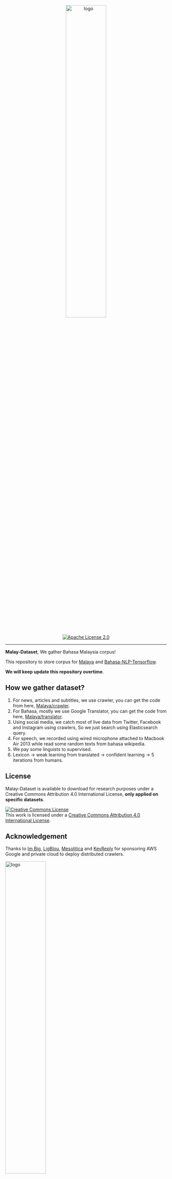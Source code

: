 <p align="center">
    <a href="#readme">
        <img alt="logo" width="50%" src="wordcloud.png">
    </a>
</p>
<p align="center">
  <a href="https://github.com/huseinzol05/Malaya-Dataset/blob/master/LICENSE"><img alt="Apache License 2.0" src="https://img.shields.io/badge/License-Apache--2.0-yellow.svg"></a>
</p>

---

**Malay-Dataset**, We gather Bahasa Malaysia corpus! 

This repository to store corpus for [Malaya](https://github.com/huseinzol05/Malaya) and [Bahasa-NLP-Tensorflow](https://github.com/huseinzol05/Bahasa-NLP-Tensorflow). 

**We will keep update this repository overtime**.

## How we gather dataset?

1. For news, articles and subtitles, we use crawler, you can get the code from here, [Malaya/crawler](https://github.com/huseinzol05/Malaya/tree/master/misc/crawl).
2. For Bahasa, mostly we use Google Translator, you can get the code from here, [Malaya/translator](https://github.com/huseinzol05/Malaya/tree/master/misc/translator).
3. Using social media, we catch most of live data from Twitter, Facebook and Instagram using crawlers, So we just search using Elasticsearch query.
4. For speech, we recorded using wired microphone attached to Macbook Air 2013 while read some random texts from bahasa wikipedia.
5. We pay some linguists to supervised.
6. Lexicon -> weak learning from translated -> confident learning -> 5 iterations from humans.

## License

Malay-Dataset is available to download for research purposes under a Creative Commons Attribution 4.0 International License, **only applied on specific datasets**.

<a rel="license" href="http://creativecommons.org/licenses/by/4.0/"><img alt="Creative Commons License" style="border-width:0" src="https://i.creativecommons.org/l/by/4.0/88x31.png" /></a><br />This work is licensed under a <a rel="license" href="http://creativecommons.org/licenses/by/4.0/">Creative Commons Attribution 4.0 International License</a>.

## Acknowledgement

Thanks to [Im Big](https://www.facebook.com/imbigofficial/), [LigBlou](https://www.facebook.com/ligblou), [Mesolitica](https://mesolitica.com/) and [KeyReply](https://www.keyreply.com/) for sponsoring AWS Google and private cloud to deploy distributed crawlers.

<img alt="logo" width="50%" src="https://malaya-dataset.s3-ap-southeast-1.amazonaws.com/ligblou-mesolitca-keyreply.png">

## Table of contents
  * [Chatbot](#chatbot)
    * [Wiki Wizard](#wiki-wizard)
    * [ConvAI2](#convai2)
    * [Blended Skill Talk](#blended-skill-talk)
  * [Corpus](#corpus)
    * [Audience Nationality](#audience-nationality)
    * [Translated Emotion](#Translated-Emotion)
    * [Twitter Emotion](#Twitter-Emotion)
    * [Gender](#gender)
    * [Insincere question](#insincere-question)
    * [Irony](#irony)
    * [Language Detection](#language-detection)
    * [Malaysia Entities](#malaysia-entities)
    * [Malaysia Topics](#malaysia-topics)
    * [Political landscape](#political-landscape)
    * [Sarcastic news-headline](#sarcastic-news-headline)
    * [Subjectivity](#subjectivity)
    * [Toxicity-small](#toxicity-small)
    * [Toxicity-large](#toxicity-large)
  * [Crawl](#crawl)
    * [Foodpanda](#foodpanda)
    * [Klook](#klook)
    * [IIUM-Confession](#iium-confession)
    * [Wattpad](#wattpad)
    * [Academia PDF](#academia-pdf)
    * [ticket2u](#ticket2u)
    * [Iproperty](#iproperty)
  * [Dictionary](#dictionary)
    * [73k English-Malay](#73k-english-malay)
    * [200k English-Malay](#200k-english-malay)
    * [90k synonym](#90k-synonym)
    * [Dictionary, 24550 unique words](#dictionary-24550-unique-words)
    * [Dialect](#dialect)
    * [Ngrams](#ngrams)
  * [Document Ranking](#document-ranking)
    * [MSMARCO](#msmarco)
  * [Dumping](#dumping)
    * [Karangan sekolah](#karangan-sekolah)
    * [Wikipedia](#wikipedia-1)
    * [Instagram](#instagram)
    * [Twitter](#twitter-1)
    * [Public news](#public-news)
    * [Parliament](#parliament)
    * [Singlish text](#singlish-text)
    * [Singapore news](#singapore-news)
    * [Subtitle](#subtitle)
  * [Lexicon](#lexicon)
    * [Sentiment](#sentiment)
    * [Emotion](#emotion)
  * [News](#news)
    * [Fake News](#fake-news)
    * [Crawled News](#crawled-news)
    * [30k News](#30k-news)
    * [Articles](#articles)
  * [Normalization](#normalization)
    * [IIUM](#iium)
    * [Normalize](#normalize)
    * [Stemmer](#stemmer)
  * [Optical Character Recognition](#optical-character-recognition)
    * [Malay-to-Jawi](#malay-to-jawi)
    * [Malay handwriting (Satisfy-Regular)](#malay-handwriting-satisfy-regular)
  * [Paraphrase](#paraphrase)
    * [General](#general)
    * [Funpedia](#funpedia)
  * [Question-Answer](#question-answer)
    * [General](#general)
    * [SQUAD](#squad)
    * [Natural Questions](#Natural-Questions)
  * [Sentiment](#sentiment-1)
    * [Local News](#local-news)
    * [Twitter](#twitter)
    * [Translated Twitter](#Translated-Twitter)
    * [Translated Multidomain](#Translated-Multidomain)
    * [Translated Polarity](#Translated-Polarity)
  * [Speech](#speech)
    * [IIUM](#iium-1)
    * [Tolong sebut](#tolong-sebut)
    * [Wikipedia](#wikipedia)
    * [Manglish](#manglish)
  * [Summarization](#summarization)
    * [CNN News](#cnn-news)
    * [Gigawords](#gigawords)
    * [Multinews](#multinews)
    * [Semisupervised](#semisupervised)
  * [Tagging](#tagging)
    * [Dependency](#dependency)
    * [Part-of-Speech](#part-of-speech)
    * [Entities](#entities-json)
  * [Text-similarity](#text-similarity)
    * [Quora](#quora)
    * [SNLI](#snli)
    * [MNLI](#mnli)
  * [Translation](#translation)
    * [IIUM-Confession](#iium-confession-1)
    * [Malay-English](#malay-english)
    * [Opus](#opus)
    * [Parliament](#parliament-1)
    * [Local Movies Subtitles](#local-movies-subtitles)
    * [English News](#english-news)
  * [Suggestion](#suggestion)
  * [Citation](#citation)
  * [Donation](#donation)

## [Chatbot](chatbot)

#### [Wiki Wizard](chatbot/wiki-wizard)

Total size: 275.0 MB

#### [ConvAI2](chatbot/convai2)

Total size: 127.9 MB

#### [Blended Skill Talk](chatbot/blended-skill-talk)

Total size: 31.2 MB

## [Corpus](corpus)

#### [Audience Nationality](corpus/audience)

Total size: 246 KB

1. constituency
2. national

#### [Translated Emotion](corpus/emotion/translate)

Total size: 7.2 MB

1. Anger
2. Fear
3. Joy
4. Love
5. Sadness
6. Surprise

#### [Twitter Emotion](corpus/emotion/lexicon)

Total size: 27.4 MB

1. Anger, 108813 rows
2. Fear, 20316 rows
3. Happy, 30962 rows
4. love, 20783 rows
5. Sadness, 26468 rows
6. Surprise, 13107 rows

#### [Gender](corpus/gender)

Total size: 2.2 MB

1. Unknown
2. Male
3. Female
4. Brand

#### [Insincere question](corpus/insincere-question)

Total size: 60.4 MB

1. Negative
2. Positive

#### [Irony](corpus/irony)

Total size: 465 KB

1. Positive
2. Negative

#### [Language-detection](corpus/language-detection)

1. english
2. malay
3. indonesia
4. rojak
5. manglish
6. others

sublanguages,

1. malay
2. kedah
3. johor
4. melaka
5. terengganu
6. sarawak
7. negeri-sembilan
8. kelantan
9. pahang
10. perak
11. sabah

#### [Malaysia-entities](corpus/malaysia-entities)

Social media texts related to Malaysia entities.

Total size: 190.1 MB

<details><summary>Complete list (210 entities)</summary>

1. mahathir
2. anwar ibrahim
3. najib razak
4. pakatan harapan
5. syed saddiq
6. parti keadilan rakyat
7. umno
8. barisan nasional
9. parti islam semalaysia
10. nurul izzah
11. tunku ismail idris
12. mca
13. democratic action party
14. parti amanah
15. ppbm
16. mic
17. tun daim zainuddin
18. datuk seri abdul hadi awang
19. majlis pakatan harapan
20. wan azizah
21. parti pribumi bersatu malaysia
22. datuk seri azmin ali
23. datuk johari abdul
24. tengku razaleigh hamzah
25. tan sri dr rais yatim
26. rafizi ramli
27. bersatu
28. bernama
29. donald trump
30. perkasa
31. tan sri mokhzani mahathir
32. rais yatim
33. anthony loke siew fook
34. rosmah mansur
35. arul kanda
36. zeti aziz
37. robert kuok
38. hassan merican
39. ks jomo
40. jho low
41. kadir jasin
42. zakir naik
43. bung mokhtar
44. shafie apdal
45. ariff md yusof
46. felda
47. dato vida
48. jabatan perancangan bandar desa
49. jabatan perdana menteri malaysia
50. kementerian kewangan malaysia
51. kementerian dalam negeri malaysia
52. kementerian perdagangan dalam negeri hal ehwal pengguna malaysia
53. kementerian luar negeri malaysia
54. kementerian pertahanan malaysia
55. kementerian pendidikan malaysia
56. kementerian pembangunan luar bandar
57. kementerian kerja raya malaysia
58. kementerian kesihatan malaysia
59. kementerian komunikasi multimedia malaysia
60. kementerian perumahan kerajaan tempatan malaysia
61. kementerian pelancongan kebudayaan malaysia
62. kementerian pengangkutan malaysia
63. kementerian pembangunan wanita keluarga masyarakat malaysia
64. kementerian pertanian industri asas tani
65. kementerian perusahaan perladangan komoditi
66. kementerian perdagangan antarabangsa industri
67. kementerian sains teknologi inovasi malaysia
68. kementerian sumber manusia malaysia
69. kementerian sumber asli alam sekitar malaysia
70. kementerian wilayah persekutuan malaysia
71. kementerian tenaga teknologi hijau air malaysia
72. jabatan perkhidmatan awam malaysia
73. jabatan kemajuan islam (jakim) department of islamic development
74. jabatan parlimen malaysia
75. agensi kelayakan malaysia
76. agensi penguatkuasaan maritim malaysia
77. bahagian istiadat urusetia persidangan antarabangsa
78. bahagian hal ehwal undang-undang
79. bahagian kabinet perlembangan perhubungan antara kerajaan
80. bahagian kemajuan wilayah persekutuan perancangan lembah klang
81. bahagian keselamatan negara
82. bahagian pengurusan hartanah
83. bahagian pengurusan perkhidmatan sumber manusia
84. bahagian penyelidikan
85. biro bantuan guaman
86. biro pengaduan awam
87. biro tatanegara
88. istana negara
89. institut kefahaman islam malaysia
90. institut latihan kehakiman perundangan
91. pejabat ketua setiausaha negara
92. pejabat perdana menteri
93. jabatan peguam negara
94. majlis agama islam wilayah persekutuan
95. masjid negara
96. pejabat ketua pegawai keselamatan kerajaan malaysia
97. pejabat setiausaha persekutuan sabah
98. perpustakaan kuala lumpur
99. pejabat setiausaha persekutuan sarawak
100. lembaga tabung haji
101. penasihat sains
102. jabatan audit negara malaysia
103. jabatan pertahanan awam malaysia
104. suruhanjaya pengankutan awam darat
105. perbendaharaan malaysia
106. majlis tindakan ekonomik negara
107. jabatan perangkaan (jp) department of statistics
108. polis diraja malaysia
109. ikatan relawan rakyat malaysia
110. jabatan penjara malaysia
111. jabatan pendaftaran negara malaysia
112. lembaga penapisan filem
113. jabatan imigresen malaysia
114. suruhanjaya syarikat malaysia
115. suruhanjaya koperasi malaysia
116. perbadanan harta intelek malaysia
117. bank kerjasama rakyat malaysia
118. perbadanan nasional berhad
119. maktab koperasi malaysia
120. suruhanjaya persaingan malaysia
121. institut diplomasi hal ehwal luar negeri
122. angkatan tentera malaysia
123. tentera darat malaysia
124. tentera udara diraja malaysia
125. tentera laut diraja malaysia
126. program latihan khidmat negara
127. dewan bahasa pustaka
128. institut pendidikan guru malaysia
129. perbadanan tabung pendidikan tinggi nasional
130. institut terjemahan negara malaysia
131. kejora
132. felcra
133. risda
134. jabatan kerja raya malaysia
135. lembaga lebuhraya malaysia
136. lembaga jurutera malaysia
137. lembaga pembangunan industri pembinaan
138. institut jantung negara
139. klinik 1malaysia
140. insitut kanser negara
141. radio televisyen malaysia
142. suruhanjaya komunikasi multimedia malaysia
143. jabatan penerangan malaysia
144. jabatan perancangan bandar desa semenanjung malaysia
145. jabatan bomba penyelamat malaysia
146. jabatan perumahan negara
147. jabatan kerajaan tempatan
148. jabatan landskap negara
149. jabatan pengurusan sisa pepejal negara
150. tribunal perumahan pengurusan strata
151. perbadanan pengurusan sisa pepejal pembersihan awam
152. jabatan pelancongan malaysia
153. jabatan pengangkutan jalan
154. jabatan penerbangan awam
155. lembaga pelabuhan klang
156. jabatan laut malaysia
157. jabatan keselamatan jalan raya
158. lembaga pelabuhan kuantan
159. lembaga pelabuhan johor
160. lembaga pelabuhan pulau pinang
161. jabatan kebajikan masyarakat malaysia
162. institut penyelidikan kemajuan pertanian malaysia
163. lembaga kemajuan ikan malaysia
164. lembaga pemasaran pertanian persekutuan
165. jabatan pertanian malaysia
166. lembaga pertubuhan peladang
167. lembaga kemajuan pertanian kemubu
168. lembaga kemajuan pertanian muda
169. jabatan perikanan
170. jabatan perkhidmatan veterinar
171. lembaga perindustrian nanas malaysia
172. tabung ekonomi kumpulan usaha niaga
173. bank pertanian
174. lembaga minyak sawit malaysia
175. lembaga pembangunan pelaburan malaysia
176. agensi nuklear malaysia
177. institut penyelidikan teknologi nuklear malaysia
178. pusat sains negara
179. jabatan kimia malaysia
180. jabatan meteorologi malaysia
181. jabatan perkhidmatan awam
182. institut tadbiran awam negara
183. jabatan agama islam wilayah persekutuan
184. jabatan tenaga kerja semenanjung malaysia
185. jabatan alam sekitar
186. jabatan pengairan saliran
187. jabatan tanah galian wilayah persekutuan
188. jabatan perlindungan hidupan liar taman negara
189. dewan bandaraya kuala lumpur
190. perbadanan putrajaya
191. perbadanan labuan
192. jabatan bekalan air
193. jabatan perkhidmatan pembetungan
194. suruhanjaya tenaga
195. suruhanjaya perkhidmatan air negara
196. malaysian green technology corporation
197. yayasan hijau malaysia
198. mahkamah persekutuan
199. mahkamah syariah wilayah persekutuan
200. suruhanjaya perdagangan komoditi
201. suruhanjaya perkhidmatan awam
202. suruhanjaya perkhidmatan pendidikan
203. suruhanjaya pilihan raya
204. suruhanjaya pencegahan rasuah malaysia
205. tribunal perkhidmatan awam
206. unit khas teknologi tinggi
207. unit pemodenan tadbiran perancangan pengurusan malaysia
208. unit perancang ekonomi
209. unit penyelarasan pelaksanaan
210. urusetia persidangan antarabangsa protokol

</details>

#### [Malaysia Topics](corpus/malaysia-topics)

Social media texts related to Malaysia topics.

Total size: 322.4 MB

<details><summary>Complete list (249 topics)</summary>

1. ganja
2. orang asli
3. kaum cina
4. k-pop
5. kaum india
6. pos laju
7. hari raya aidilfitri
8. hari raya aidiladha
9. syarikat permulaan
10. isu tanah
11. kaum melayu
12. facebook
13. keluar parti
14. sabotaj parti
15. kotak undi
16. humanoid
17. kemalangan penumpang cedera
18. kemalangan maut
19. individu penjara
20. kes rogol
21. kes cabul
22. kes rompakan
23. kes ragut
24. cambridge analytica
25. kokain
26. bebas tahanan
27. sosial media
28. twitter
29. instagram
30. mati dipukul
31. pengedar dadah
32. kematian wabak
33. letupan bom
34. isu dadah
35. isu bmf
36. isu diesel
37. isu china
38. isu saudi arabia
39. unifi
40. piala thomas
41. fifa
42. bahasa pengaturcaraan
43. baling botol
44. perkahwinan kanak-kanak
45. produk berbahaya
46. musim durian
47. world cup
48. motogp
49. euro 2020
50. ask me a question
51. thai cave
52. racist
53. bola sepak
54. hockey
55. sepak takraw
56. reformasi
57. deepavali
58. chinese new year
59. lazada sells
60. shopee sells
61. e-sport
62. valve corporation
63. dota2
64. counter strike global-offensive
65. asean football organization
66. blackpink
67. kecurian kereta
68. kecurian motosikal
69. youtube rewind
70. pewdiepie
71. isu tiket
72. kuota haji
73. tsunami
74. kes lemas
75. kes buang bayi
76. kes pecah rumah
77. paedophilia
78. kes luar nikah
79. kes tangkap basah
80. kes bawah umur
81. pdrm
82. 1mdb
83. gst
84. sst
85. tiga penjuru
86. pilihan raya umum
87. pilihan raya kecil
88. pusat daerah mangundi
89. masalah air
90. rumah mampu milik
91. pendidikan
92. sekolah
93. universiti
94. maktab rendah sains mara
95. kesihatan
96. hutang negara
97. ekonomi
98. sosial
99. menteri besar kedah
100. menteri besar perak
101. menteri besar perlis
102. menteri besar selangor
103. menteri besar johor
104. menteri besar kelantan
105. menteri besar terengganu
106. menteri besar negeri sembilan
107. felda
108. kwsp
109. sosco
110. bank malaysia
111. bank negara
112. perdana menteri
113. timbalan perdana menteri
114. menteri dalam negeri
115. menteri kewangan
116. menteri pertahanan
117. menteri belia dan sukan
118. majlis penasihat
119. skim peduli sihat
120. ptptn
121. projek mega
122. gaji minimum
123. menyiasat skandal
124. highway tol
125. tabung haji
126. tentera malaysia
127. infrastruktur
128. kos sara hidup
129. pengangkutan awam
130. perkhidmatan awam
131. isu wanita
132. survei institut darul ehsan
133. inisiatif peduli rakyat
134. teknologi
135. internet
136. kecerdasan buatan
137. ahli dewan undangan negeri
138. suruhanjaya pilihan raya malaysia
139. kertas undi
140. akta pilihan raya
141. undi pos
142. undi rosak
143. harga minyak
144. petrol
145. subsidi kerajaan
146. mh370
147. gaji menteri
148. jabatan bubar
149. telekom malaysia
150. agama
151. lgbt
152. agama islam
153. masyarakat
154. liberalisme
155. kapitalisme
156. idealogi
157. parlimen
158. pusat transformasi bandar
159. institut diraja
160. tsunami fitnah
161. makro-ekonomi
162. mikro-ekonomi
163. pasaran saham malaysia
164. pendapatan negara
165. nilai ringgit jatuh
166. gaji median
167. bursa malaysia
168. malaysia baru
169. keluar parlimen
170. dewan rakyat
171. tabung harapan
172. isu singapura
173. isu rohingya
174. isu syria
175. malaysia-indonesia
176. isu gaza
177. isu palestin
178. isu yaman
179. harimau malaya
180. isu kuil
181. isu lynas
182. isu masjid
183. isu sosma
184. isu ecrl
185. royalti minyak
186. kes rasuah
187. kewangan dan perniagaan
188. saham dan komoditi
189. isu kerugian
190. bumiputera
191. alam sekitar
192. isu kemiskinan
193. sumber asli
194. pertanian malaysia
195. pertanian durian
196. pertanian padi
197. pertanian getah
198. pertanian kelapa sawit
199. pertanian pisang
200. pertanian nenas
201. akuakultur malaysia
202. hortikultur malaysia
203. icerd
204. yang di-pertuan agong
205. perlembagaan malaysia
206. malaysia airlines
207. malaysia airport
208. kuala lumpur international airport
209. malacca airport
210. bintulu airport
211. kota kinabalu airport
212. kuching airport
213. labuan airport
214. lahad datu airport
215. langkawi airport
216. limbang airport
217. miri airport
218. penang airport
219. sandakan airport
220. sibu airport
221. sultan abdul halim airport
222. sultan haji ahmad shah airport
223. sultan azlan shah airport
224. sultan ismail petra airport
225. sultan mahmud airport
226. tawau airport
227. tioman airport
228. anggota bomba
229. angkatan tentera darat
230. angkatan tentera laut
231. angkatan tentera udara
232. anggota ambulans
233. anggota polis
234. perkhidmatan kehakiman
235. perkhidmatan am persekutuan
236. industri 4.0
237. kumpulan pengganas tempatan
238. kumpulan pengganas asing
239. sultan selangor
240. sultan kedah
241. sultan kelantan
242. sultan perlis
243. sultan johor
244. sultan negeri sembilan
245. sultan terengganu
246. pemilihan agong
247. isu plastik
248. gejala sosial
249. isytihar darurat

</details>

#### [Sarcastic news-headline](corpus/sarcastic-news-headline)

Total size: 1.78 MB

1. Positive
2. Negative

#### [Subjectivity](corpus/subjectivity)

Total size: 1.4 MB

1. Positive
2. Negative

#### [Toxicity-small](corpus/toxicity-small)

Total size: 69 MB

Toxicity-small is multilabels and multiclasses, prefer to use sigmoid / logistic.

1. toxic
2. severe toxic
3. obscene
4. threat
5. insult
6. identity hate

#### [Toxicity-large](corpus/toxicity-large)

Total size: 640 MB

Toxicity-large is multilabels and multiclasses, prefer to use sigmoid / logistic.

1. severe toxic
2. obscene
3. identity attack
4. insult
5. threat
6. asian
7. atheist
8. bisexual
9. black
10. buddhist
11. christian
12. female
13. heterosexual
14. hindu
15. homosexual, gay or lesbian
16. intellectual or learning disability
17. jewish
18. latino
19. male
20. muslim
21. other disability
22. other gender
23. other race or ethnicity
24. other religion
25. other sexual orientation
26. physical disability
27. psychiatric or mental illness
28. transgender
29. white
30. malay
31. chinese

#### [Political landscape](corpus/political-landscape)

Total size: 2 MB

1. Kerajaan (BN)
2. Pembangkang (PAS, DAP, PKR)

## [Crawl](crawl)

**The copyright data remains with the original owners of the data, do not use this data for commercial purpose.**

#### [Foodpanda](crawl/foodpanda)

**The copyright data remains with the original owners of the data, do not use this data for commercial purpose.**

Crawled up to 4697 restaurants registered in https://www.foodpanda.my/.

Contain location, restaurant name, star rating, characteristics, delivery methods and food descriptions.

Total size: 94.1 MB

#### [Klook](crawl/klook)

**The copyright data remains with the original owners of the data, do not use this data for commercial purpose, https://www.klook.com/policy/**

Crawled up to 200 interesting locations from MY and SG klook.

Total size: 10.3 MB

#### [IIUM-Confession](crawl/iium-confession)

**The copyright data remains with the original owners of the data, do not use this data for commercial purpose.**

Crawled up to 20k confession posts.

Total size: 75.1 MB

#### [Wattpad](crawl/wattpad)

**The copyright data remains with the original owners of the data, do not use this data for commercial purpose, https://support.wattpad.com/hc/en-us/articles/216192503-Copyright-FAQ**

Crawled using keywords,

1. melayu
2. malaysia
3. seram
4. hantu
5. puisi
6. sajak
7. cerita

Crawled up to 7k fiction stories.

Total size: 97 MB

#### [Academia PDF](crawl/pdf)

**The copyright data remains with the original owners of the data, do not use this data for commercial purpose, https://www.academia.edu/copyright**

Crawled up to 224 pdfs related to,

1. melayu
2. sejarah
3. etnik
4. bahasa
5. politik
6. makanan
7. idealogi

Total size: 50 MB

#### [ticket2u](crawl/ticket2u)

**The copyright data remains with the original owners of the data, do not use this data for commercial purpose, https://www.ticket2u.com.my/copyright**

Contains 4282 events in Malaysia from 2017,

```python
{'row': {'rownum': '4282',
  'rowtotal': '4282',
  'rowpp': '18',
  'link': 'https://www.ticket2u.com.my/event/10223/emi-business-networking-3.0',
  'time': '4:00PM',
  'avatar': 'https://www.ticket2u.com.my/upload/event/listing/0-10223-8ce30523-200c-4bfa-98a9-daadd142989b-GYQ6_X.jpg',
  'datefrom106': '26 Oct 2017',
  'dateto106': '26 Oct 2017',
  'day': 'Thursday',
  'date': '26',
  'month': 'Oct',
  'year': '2017',
  'datefrom': '2017-10-26T16:00:00',
  'dateto': '2017-10-26T19:00:00',
  'active': '1',
  'id': '10223',
  'name': 'EMI Business Networking 3.0',
  'titlename': 'EMI Business Networking 3.0',
  'excerpt': '',
  'pid': '0',
  'basecurrency': 'RM',
  'online': '0',
  'countryid': '1',
  'stateid': '1',
  'areaid': '0',
  'locname': 'Denai Alam Recreational and Riding Club',
  'statename': 'WP Kuala Lumpur',
  'latitude': '3.150970999999999',
  'type': '619',
  'regboo': '0',
  'pricefrom': '75.00',
  'longitude': '101.51955099999998',
  'eventcat': 'Business Sharing and Networking Event',
  'eventcatcode': 'business',
  'eventsubcat': 'Networking',
  'eventsubcatcode': 'networking',
  'showdate': '1',
  'exclusive': '0',
  'notexclusive': '0',
  'issaleend': '1',
  'status': 'expired'}}
```

#### [Iproperty](crawl/iproperty)

**The copyright data remains with the original owners of the data, do not use this data for commercial purpose, https://www.iproperty.com.my/terms-of-use/**

crawled up to 16 states on sales residential, sales commercial, rent residential, rent commercial.

Total size: 1329 MB

## [Dictionary](dictionary)

**_Not an official released from Dewan Bahasa._**

#### 73k English-Malay

Total size: 1.1 MB

Originally posted by Facebook, https://dl.fbaipublicfiles.com/arrival/dictionaries/en-ms.txt

#### [200k English-Malay](dictionary/200k-english-malay)

Total size: 6.9 MB

#### [90k synonym](dictionary/synonym)

Total size: 4.7 MB    

#### [Dictionary, 24550 unique words](dictionary/dictionary)

Total size: 428 KB

#### [Dialect](dictionary/dialect)

Glossaries for,

1. johor
2. kedah
3. kelantan
4. negeri sembilan
5. melaka
6. pahang
7. penang
8. sukuan

Its a html table structure from http://prpm.dbp.gov.my/Cari1?keyword=%3d&d=150348&

#### [Ngrams](dictionary/ngram)

Total size: 92 MB

Unigram and Bigram collected from news, structure,
```python
{'saya': 1000}
```

## [Document Ranking](document-ranking)

#### [MSMARCO](document-ranking/msmarco)

Total size: 1.5 GB

## [Dumping](dumping)

#### [Karangan sekolah](dumping/karangan-sekolah)

Total size: 221 KB

#### Wikipedia

Total size: 240.2 MB, 1663373 sentences, [download link](https://huseinhouse-storage.s3-ap-southeast-1.amazonaws.com/bert-bahasa/dumping-wiki-6-july-2019.json).

Total size: 255.1 MB, 1303844 sentences, [download link](https://huseinhouse-storage.s3-ap-southeast-1.amazonaws.com/bert-bahasa/dumping-wiki-20-july-2019.json).

**RAW**, Total size: 243.2 MB, 1748387 sentences, [download link](https://malaya-dataset.s3-ap-southeast-1.amazonaws.com/wikidump1-raw.json)

#### Instagram

Total size: 418.2 MB, 695571 sentences, [download link](https://huseinhouse-storage.s3-ap-southeast-1.amazonaws.com/bert-bahasa/dumping-instagram-6-july-2019.json).

#### [Twitter](dumping/twitter)

Total size: 3764.7 MB

#### Public news

Total size: 57.7 MB, 399251 sentences, [download link](https://huseinhouse-storage.s3-ap-southeast-1.amazonaws.com/bert-bahasa/dumping-news-6-july-2019.json).

#### Parliament

Total size: 46.7 MB, 252095 sentences, [download link](https://huseinhouse-storage.s3-ap-southeast-1.amazonaws.com/bert-bahasa/dumping-parliament-7-july-2019.json).

#### Singlish text

Singlish is a mix of Chinese, Bahasa, Tamil and majority English, singaporean slang.

Random crawled from different singaporean websites and blogs.

Total size: 1.2 GB, 19870766 sentences, [download link](https://huseinhouse-storage.s3-ap-southeast-1.amazonaws.com/bert-bahasa/singlish.txt).

Contributed by [brytjy](https://github.com/brytjy).

#### Singapore news

Total size: 213.1 MB, 1760382 sentences, [download link](https://huseinhouse-storage.s3-ap-southeast-1.amazonaws.com/bert-bahasa/sg-news.txt).

Contributed by [brytjy](https://github.com/brytjy).

#### [Subtitle](dumping/subtitle)

Total size: 1.5 MB

#### [Common-crawl](dumping/common-crawl)

List of `mse` language websites only. 

Total index size: 25.6 MB

Total website size: ~7.0 GB

**Please contact me personally to get entire data related**.

## [Lexicon](lexicon)

Malaya provided lexicon generator to induce new lexicons, https://malaya.readthedocs.io/en/latest/Lexicon.html

#### [sentiment](lexicon/sentiment.json)

```python
{'negative': ['str1','str2'], 'positive': ['str3','str4']}
```

#### [emotion](lexicon/emotion.json)

```python
{'anger': ['str1'], 'fear': ['str2'], 'joy': ['str3'], 'love': ['str4'], 'sadness': ['str5'], 'surprise': ['str6']}
```

## [News](news)

#### [Fake News](news/fake-news)

Total size: 122.2 MB

1. Negative
2. Positive

Malaysia fake news, contributed by [syazanihussin](https://github.com/syazanihussin/FLUX/tree/master/data)

#### [30k News](news/news-30k)

Total size: 66.6 MB

Crawled on Google news using these keywords,

```python
strings = [
    'bank negara OR kewangan malaysia OR kementerian kewangan',
    'mata wang malaysia OR bon malaysia OR saham malaysia',
    'perdagangan malaysia OR ekonomi malaysia OR sosial malaysia',
    'kementerian malaysia',
    'kaum melayu OR kaum cina',
    'stock market malaysia OR saham malaysia',
    'malaysia parliament OR parlimen malaysia',
    'asia OR asean',
    'malaysia property OR hartanah malaysia',
    'artis OR wanita',
    'pendidikan OR kesihatan OR infrastruktur'
    'dr mahathir OR wan zizah OR lim guan eng OR muhyiddin OR mohamad sabu OR azmin ali',
    'umno OR pkr OR mic OR barisan nasional OR parti amanah OR dap',
    'isu kerajaan OR isu pembangkang',
    'politik OR malaysia OR dunia OR bisnes',
    'sukan OR hiburan OR teknologi OR gaya hidup OR automotif'
    'johor OR kedah OR kelantan OR melaka',
    'negeri sembilan OR pahang OR pulau pinang OR perak',
    'perlis OR sabah OR sarawak OR selangor',
    'terengganu OR kuala lumpur OR labuan OR putrajaya',
]
```

#### [Crawled News](news/news-new)

Total size: 622.2 MB

<details><summary>Complete list (860 news)</summary>

1. Perayaan Cahaya
2. Perayaan Ponggal
3. Tahun Baru Hindu
4. agama sesat
5. angkat berat
6. anjing
7. antarabangsa
8. aplikasi malaysia
9. arnab
10. aset digital
11. atlet
12. babi
13. baca buku
14. badak sumbu
15. bahasa jawa
16. bahasa kebangsaan
17. bahasa melayu
18. banjir
19. bankrap
20. belimbing
21. berenang
22. bina badan
23. bola baling
24. bola jaring
25. bola keranjang
26. boling padang
27. buaya
28. bulan
29. bunian
30. burung
31. cempedak
32. coklat
33. dakwah islam
34. diktator
35. disinfeksi
36. dunia islam
37. ekonomi islam
38. gajah
39. galaksi
40. ganti rugi
41. gaya baju
42. gaya fashion
43. gaya jaket
44. gaya kasut
45. gaya rambut
46. gaya rantai
47. gaya raya
48. gaya seluar
49. gaya topi
50. gelandangan
51. godam
52. gula
53. hantu bungkus
54. hantu melayu
55. hantu raya
56. harga rumah
57. hari krismas
58. harimau
59. hartanah
60. hilang kawalan
61. hilang kerja
62. hoki padang
63. hujan lebat
64. hujan
65. hukum babi
66. hutang peribadi
67. ikan
68. industri buku
69. industri pertanian
70. industri
71. isi k-pop
72. islam nusantara
73. isu 1mdb
74. isu Suku Bagahak
75. isu Suku Bajau
76. isu Suku Brunei
77. isu Suku Iban
78. isu Suku Idahan
79. isu Suku Iranun
80. isu Suku Kadazandusun
81. isu Suku Lundayeh
82. isu Suku Murut
83. isu Suku Suluk
84. isu Suku Tidong
85. isu afghanistan
86. isu afrika
87. isu agama islam
88. isu agama
89. isu agensi kelayakan malaysia
90. isu agensi nuklear malaysia
91. isu agensi penguatkuasaan maritim malaysia
92. isu ahli dewan undangan negeri
93. isu air
94. isu airasia
95. isu akta pilihan raya
96. isu akuakultur malaysia
97. isu alam sekitar
98. isu alkohol
99. isu amerika
100. isu anggota ambulans
101. isu anggota bomba
102. isu anggota polis
103. isu angkatan tentera laut
104. isu angkatan tentera malaysia
105. isu angkatan tentera udara
106. isu anthony loke siew fook
107. isu anwar ibrahim
108. isu apple
109. isu arab
110. isu arak
111. isu argentina
112. isu ariff md yusof
113. isu artificial intelligence
114. isu artis korea selatan
115. isu artis kpop
116. isu arul kanda
117. isu asean football organization
118. isu ask me a question
119. isu askar
120. isu australia
121. isu axiata
122. isu ayah pin
123. isu ayam penyet
124. isu ayam
125. isu baba dan nyonya
126. isu bahagian hal ehwal undang-undang
127. isu bahagian kabinet perlembangan perhubungan antara kerajaan
128. isu bahagian kemajuan wilayah persekutuan perancangan lembah klang
129. isu bahagian keselamatan negara
130. isu bahagian pengurusan hartanah
131. isu bahagian pengurusan perkhidmatan sumber manusia
132. isu bahagian penyelidikan
133. isu bahasa pengaturcaraan
134. isu baling botol
135. isu bangkai
136. isu bangladesh
137. isu bank kerjasama rakyat malaysia
138. isu bank malaysia
139. isu bank negara
140. isu bank pertanian
141. isu barisan nasional
142. isu bebas tahanan
143. isu berjaya group
144. isu bernama
145. isu bersatu
146. isu big bang
147. isu big data
148. isu bihun sup
149. isu bintulu airport
150. isu biro bantuan guaman
151. isu biro pengaduan awam
152. isu biro tatanegara
153. isu biseksual
154. isu blackpink
155. isu bmw
156. isu bola sepak
157. isu boling
158. isu brazil
159. isu brunei
160. isu bts
161. isu bumi
162. isu bumiputera
163. isu bung mokhtar
164. isu bursa malaysia
165. isu cambodia
166. isu cambridge analytica
167. isu celcom
168. isu chinese new year
169. isu cikgu
170. isu cimb
171. isu colombia
172. isu costa Rica
173. isu counter strike global-offensive
174. isu covid
175. isu cucms
176. isu cukai
177. isu daging
178. isu dato vida
179. isu datuk johari abdul
180. isu datuk seri abdul hadi awang
181. isu datuk seri azmin ali
182. isu deepavali
183. isu democratic action party
184. isu denmark
185. isu dewan bahasa pustaka
186. isu dewan bandaraya kuala lumpur
187. isu dewan rakyat
188. isu diabetes
189. isu digi
190. isu doktor
191. isu donald trump
192. isu dota2
193. isu e-sport
194. isu ekonomi
195. isu eropah
196. isu euro 2020
197. isu ewallet
198. isu exo
199. isu facebook
200. isu felcra
201. isu felda
202. isu fifa
203. isu finland
204. isu foodpanda
205. isu futsal
206. isu gaji median
207. isu gaji menteri
208. isu gaji minimum
209. isu gamuda berhad
210. isu ganja
211. isu gay
212. isu gejala sosial
213. isu german
214. isu gimnastik
215. isu girl generation
216. isu golf
217. isu google
218. isu grab
219. isu grabfood
220. isu gst
221. isu halal
222. isu harga minyak
223. isu hari raya aidiladha
224. isu hari raya aidilfitri
225. isu harimau malaya
226. isu hassan merican
227. isu highway tol
228. isu hockey
229. isu honda
230. isu hortikultur malaysia
231. isu humanoid
232. isu hutang negara
233. isu hutang
234. isu ibm
235. isu icerd
236. isu idealogi
237. isu ikan
238. isu ikatan relawan rakyat malaysia
239. isu ikea
240. isu india
241. isu individu penjara
242. isu indonesia
243. isu industri 4.0
244. isu infrastruktur
245. isu inisiatif peduli rakyat
246. isu insitut kanser negara
247. isu instafamous
248. isu instagram
249. isu institut diplomasi hal ehwal luar negeri
250. isu institut diraja
251. isu institut jantung negara
252. isu institut kefahaman islam malaysia
253. isu institut latihan kehakiman perundangan
254. isu institut pendidikan guru malaysia
255. isu institut penyelidikan kemajuan pertanian malaysia
256. isu institut penyelidikan teknologi nuklear malaysia
257. isu institut tadbiran awam negara
258. isu institut terjemahan negara malaysia
259. isu internet
260. isu iran
261. isu iraq
262. isu israel
263. isu istana negara
264. isu isu badminton
265. isu isu bmf
266. isu isu china
267. isu isu dadah
268. isu isu diesel
269. isu isu ecrl
270. isu isu gaza
271. isu isu kemiskinan
272. isu isu kerugian
273. isu isu kuil
274. isu isu lynas
275. isu isu masjid
276. isu isu palestin
277. isu isu plastik
278. isu isu rohingya
279. isu isu saudi arabia
280. isu isu singapura
281. isu isu sosma
282. isu isu syria
283. isu isu tanah
284. isu isu tiket
285. isu isu wanita
286. isu isu yaman
287. isu isytihar darurat
288. isu itali
289. isu jabatan agama islam wilayah persekutuan
290. isu jabatan audit negara malaysia
291. isu jabatan bekalan air
292. isu jabatan bomba penyelamat malaysia
293. isu jabatan bubar
294. isu jabatan imigresen malaysia
295. isu jabatan kebajikan masyarakat malaysia
296. isu jabatan kemajuan islam (jakim) department of islamic development
297. isu jabatan kerajaan tempatan
298. isu jabatan kerja raya malaysia
299. isu jabatan keselamatan jalan raya
300. isu jabatan kimia malaysia
301. isu jabatan landskap negara
302. isu jabatan laut malaysia
303. isu jabatan meteorologi malaysia
304. isu jabatan parlimen malaysia
305. isu jabatan peguam negara
306. isu jabatan pelancongan malaysia
307. isu jabatan pendaftaran negara malaysia
308. isu jabatan penerangan malaysia
309. isu jabatan penerbangan awam
310. isu jabatan pengairan saliran
311. isu jabatan pengangkutan jalan
312. isu jabatan pengurusan sisa pepejal negara
313. isu jabatan penjara malaysia
314. isu jabatan perancangan bandar desa semenanjung malaysia
315. isu jabatan perancangan bandar desa
316. isu jabatan perdana menteri malaysia
317. isu jabatan perikanan
318. isu jabatan perkhidmatan awam malaysia
319. isu jabatan perkhidmatan awam
320. isu jabatan perkhidmatan pembetungan
321. isu jabatan perkhidmatan veterinar
322. isu jabatan perlindungan hidupan liar taman negara
323. isu jabatan pertahanan awam malaysia
324. isu jabatan pertanian malaysia
325. isu jabatan perumahan negara
326. isu jabatan tanah galian wilayah persekutuan
327. isu jabatan tenaga kerja semenanjung malaysia
328. isu jepun
329. isu jho low
330. isu jordan
331. isu judi
332. isu k-pop
333. isu kadir jasin
334. isu kahwin
335. isu kapitalisme
336. isu kaum cina
337. isu kaum india
338. isu kaum melayu
339. isu kecerdasan buatan
340. isu kecurian kereta
341. isu kecurian motosikal
342. isu kejora
343. isu keluar parlimen
344. isu keluar parti
345. isu kemalangan maut
346. isu kemalangan penumpang cedera
347. isu kematian wabak
348. isu kementerian dalam negeri malaysia
349. isu kementerian kerja raya malaysia
350. isu kementerian kesihatan malaysia
351. isu kementerian kewangan malaysia
352. isu kementerian komunikasi multimedia malaysia
353. isu kementerian luar negeri malaysia
354. isu kementerian pelancongan kebudayaan malaysia
355. isu kementerian pembangunan luar bandar
356. isu kementerian pembangunan wanita keluarga masyarakat malaysia
357. isu kementerian pendidikan malaysia
358. isu kementerian pengangkutan malaysia
359. isu kementerian perdagangan antarabangsa industri
360. isu kementerian perdagangan dalam negeri hal ehwal pengguna malaysia
361. isu kementerian pertahanan malaysia
362. isu kementerian pertanian industri asas tani
363. isu kementerian perumahan kerajaan tempatan malaysia
364. isu kementerian perusahaan perladangan komoditi
365. isu kementerian sains teknologi inovasi malaysia
366. isu kementerian sumber asli alam sekitar malaysia
367. isu kementerian sumber manusia malaysia
368. isu kementerian tenaga teknologi hijau air malaysia
369. isu kementerian wilayah persekutuan malaysia
370. isu keracunan
371. isu kereta
372. isu kertas undi
373. isu kes bawah umur
374. isu kes buang bayi
375. isu kes cabul
376. isu kes lemas
377. isu kes luar nikah
378. isu kes pecah rumah
379. isu kes ragut
380. isu kes rasuah
381. isu kes rogol
382. isu kes rompakan
383. isu kes tangkap basah
384. isu kesihatan
385. isu kewangan dan perniagaan
386. isu kfc
387. isu khazanah
388. isu klinik 1malaysia
389. isu kokain
390. isu korea selatan
391. isu korea utara
392. isu kos sara hidup
393. isu kota kinabalu airport
394. isu kotak undi
395. isu kpop
396. isu ks jomo
397. isu kuala lumpur international airport
398. isu kuching airport
399. isu kumpulan pengganas asing
400. isu kumpulan pengganas tempatan
401. isu kuota haji
402. isu kwsp
403. isu labuan airport
404. isu lahad datu airport
405. isu laksa
406. isu langkawi airport
407. isu laos
408. isu lazada sells
409. isu lembaga jurutera malaysia
410. isu lembaga kemajuan ikan malaysia
411. isu lembaga kemajuan pertanian kemubu
412. isu lembaga kemajuan pertanian muda
413. isu lembaga lebuhraya malaysia
414. isu lembaga minyak sawit malaysia
415. isu lembaga pelabuhan johor
416. isu lembaga pelabuhan klang
417. isu lembaga pelabuhan kuantan
418. isu lembaga pelabuhan pulau pinang
419. isu lembaga pemasaran pertanian persekutuan
420. isu lembaga pembangunan industri pembinaan
421. isu lembaga pembangunan pelaburan malaysia
422. isu lembaga penapisan filem
423. isu lembaga perindustrian nanas malaysia
424. isu lembaga pertubuhan peladang
425. isu lembaga tabung haji
426. isu lesbian
427. isu letupan bom
428. isu lgbt
429. isu lhdn
430. isu liberalisme
431. isu mabuk
432. isu mahathir
433. isu mahkamah persekutuan
434. isu mahkamah syariah wilayah persekutuan
435. isu majlis agama islam wilayah persekutuan
436. isu majlis pakatan harapan
437. isu majlis penasihat
438. isu majlis tindakan ekonomik negara
439. isu makanan malaysia
440. isu makro-ekonomi
441. isu maktab koperasi malaysia
442. isu maktab rendah sains mara
443. isu malacca airport
444. isu malaysia airlines
445. isu malaysia airport
446. isu malaysia baru
447. isu malaysia-indonesia
448. isu malaysian green technology corporation
449. isu malware
450. isu masalah air
451. isu masjid negara
452. isu masyarakat
453. isu mati dipukul
454. isu maybank
455. isu mca
456. isu mcdonald
457. isu media prima
458. isu memorandum
459. isu menteri belia dan sukan
460. isu menteri besar johor
461. isu menteri besar kedah
462. isu menteri besar kelantan
463. isu menteri besar negeri sembilan
464. isu menteri besar perak
465. isu menteri besar perlis
466. isu menteri besar selangor
467. isu menteri besar terengganu
468. isu menteri dalam negeri
469. isu menteri kewangan
470. isu menteri pertahanan
471. isu menyiasat skandal
472. isu mercedes
473. isu mesir
474. isu mexico
475. isu mh370
476. isu mic
477. isu microsoft
478. isu mikro-ekonomi
479. isu minyak
480. isu miri airport
481. isu mmu
482. isu motogp
483. isu motosikal
484. isu mrsm
485. isu muhyiddin
486. isu murtabak
487. isu musim durian
488. isu mutiara
489. isu myanmar
490. isu mydin
491. isu najib razak
492. isu nasa
493. isu nasi dagang
494. isu nasi kandar
495. isu nasi kerabu
496. isu nasi
497. isu negeri
498. isu nepal
499. isu new zealand
500. isu nilai ringgit jatuh
501. isu novel
502. isu nurul izzah
503. isu orang asli
504. isu paedophilia
505. isu pakatan harapan
506. isu pakistan
507. isu palestin
508. isu parkir
509. isu parlimen
510. isu parti amanah
511. isu parti islam semalaysia
512. isu parti keadilan rakyat
513. isu parti pribumi bersatu malaysia
514. isu pasaran saham malaysia
515. isu pdrm
516. isu pejabat ketua pegawai keselamatan kerajaan malaysia
517. isu pejabat ketua setiausaha negara
518. isu pejabat perdana menteri
519. isu pejabat setiausaha persekutuan sabah
520. isu pejabat setiausaha persekutuan sarawak
521. isu pelancongan malaysia
522. isu pemilihan agong
523. isu penang airport
524. isu penasihat sains
525. isu pendapatan negara
526. isu pendidikan
527. isu pengangkutan awam
528. isu pengedar dadah
529. isu perabot
530. isu perancis
531. isu perbadanan harta intelek malaysia
532. isu perbadanan labuan
533. isu perbadanan nasional berhad
534. isu perbadanan pengurusan sisa pepejal pembersihan awam
535. isu perbadanan putrajaya
536. isu perbadanan tabung pendidikan tinggi nasional
537. isu perbendaharaan malaysia
538. isu perdana menteri
539. isu perkahwinan kanak-kanak
540. isu perkasa
541. isu perkhidmatan am persekutuan
542. isu perkhidmatan awam
543. isu perkhidmatan kehakiman
544. isu perlembagaan malaysia
545. isu perodua
546. isu perpustakaan kuala lumpur
547. isu pertanian durian
548. isu pertanian getah
549. isu pertanian kelapa sawit
550. isu pertanian malaysia
551. isu pertanian nenas
552. isu pertanian padi
553. isu pertanian pisang
554. isu petrol
555. isu petronas
556. isu pewdiepie
557. isu piala thomas
558. isu pilihan raya kecil
559. isu pilihan raya umum
560. isu ping pong
561. isu plus
562. isu polis diraja malaysia
563. isu polis
564. isu portugal
565. isu pos laju
566. isu pos malaysia
567. isu pos
568. isu ppbm
569. isu prasarana
570. isu privasi
571. isu produk berbahaya
572. isu program latihan khidmat negara
573. isu projek mega
574. isu ptptn
575. isu pusat daerah mangundi
576. isu pusat sains negara
577. isu pusat transformasi bandar
578. isu racist
579. isu radio televisyen malaysia
580. isu rafizi ramli
581. isu rais yatim
582. isu rasuah
583. isu reformasi
584. isu rhb
585. isu risda
586. isu robert kuok
587. isu rohingya
588. isu rosmah mansur
589. isu roti canai
590. isu roti
591. isu royalti minyak
592. isu rumah mampu milik
593. isu rusia
594. isu sabotaj parti
595. isu saham dan komoditi
596. isu sahur
597. isu sains data
598. isu sampah
599. isu sandakan airport
600. isu saudi
601. isu sekolah
602. isu sepak takraw
603. isu shafie apdal
604. isu shopee sells
605. isu sibu airport
606. isu sime darby
607. isu sirim
608. isu siti kasim
609. isu skim peduli sihat
610. isu sosco
611. isu sosial media
612. isu sosial
613. isu srikandi
614. isu ssm
615. isu sst
616. isu starbucks
617. isu subsidi kerajaan
618. isu sultan abdul halim airport
619. isu sultan azlan shah airport
620. isu sultan haji ahmad shah airport
621. isu sultan ismail petra airport
622. isu sultan johor
623. isu sultan kedah
624. isu sultan kelantan
625. isu sultan mahmud airport
626. isu sultan negeri sembilan
627. isu sultan perlis
628. isu sultan selangor
629. isu sultan terengganu
630. isu sumbat
631. isu sumber asli
632. isu sungai
633. isu sunway
634. isu surau
635. isu suruhanjaya komunikasi multimedia malaysia
636. isu suruhanjaya koperasi malaysia
637. isu suruhanjaya pencegahan rasuah malaysia
638. isu suruhanjaya pengankutan awam darat
639. isu suruhanjaya perdagangan komoditi
640. isu suruhanjaya perkhidmatan air negara
641. isu suruhanjaya perkhidmatan awam
642. isu suruhanjaya perkhidmatan pendidikan
643. isu suruhanjaya persaingan malaysia
644. isu suruhanjaya pilihan raya malaysia
645. isu suruhanjaya pilihan raya
646. isu suruhanjaya syarikat malaysia
647. isu suruhanjaya tenaga
648. isu survei institut darul ehsan
649. isu susu
650. isu sweden
651. isu syarikat permulaan
652. isu syarikat
653. isu syed saddiq
654. isu syria
655. isu tabung ekonomi kumpulan usaha niaga
656. isu tabung haji
657. isu tabung harapan
658. isu taekwondo
659. isu tan sri dr rais yatim
660. isu tan sri mokhzani mahathir
661. isu taska
662. isu tawau airport
663. isu teknologi
664. isu telefon
665. isu telegram
666. isu telekom malaysia
667. isu tengku razaleigh hamzah
668. isu tenis
669. isu tentera darat malaysia
670. isu tentera laut diraja malaysia
671. isu tentera malaysia
672. isu tentera udara diraja malaysia
673. isu thai cave
674. isu tiga penjuru
675. isu timbalan perdana menteri
676. isu tioman airport
677. isu tng
678. isu touch n go
679. isu toyota
680. isu transeksual
681. isu transgender
682. isu tribunal perkhidmatan awam
683. isu tribunal perumahan pengurusan strata
684. isu trojan
685. isu tsunami fitnah
686. isu tsunami
687. isu tuhan
688. isu tun daim zainuddin
689. isu tunku ismail idris
690. isu turki
691. isu twitter
692. isu u mobile
693. isu uem
694. isu uia
695. isu uitm
696. isu ukm
697. isu ulama
698. isu ulamak
699. isu um
700. isu umno
701. isu undi pos
702. isu undi rosak
703. isu unifi
704. isu unikl
705. isu unimas
706. isu unit khas teknologi tinggi
707. isu unit pemodenan tadbiran perancangan pengurusan malaysia
708. isu unit penyelarasan pelaksanaan
709. isu unit perancang ekonomi
710. isu united kingdom
711. isu universiti
712. isu upm
713. isu usm
714. isu ustaz
715. isu ustazah
716. isu utp
717. isu vaksin
718. isu valve corporation
719. isu vietnam
720. isu wan azizah
721. isu whatsapp
722. isu wisma
723. isu world cup
724. isu yaman
725. isu yang di-pertuan agong
726. isu yayasan hijau malaysia
727. isu youtube rewind
728. isu youtube
729. isu ytl
730. isu zakir naik
731. isu zeti aziz
732. jambu
733. jiwa
734. jururawat
735. jurutera
736. kacau
737. kambing
738. kampus
739. kanak kanak
740. kapitalis
741. kecerdasan buatan
742. kelahiran jesus
743. kelaparan
744. kelawar
745. kemalangan
746. kemarau
747. kerajaan adil
748. kerajaan prihatin
749. kerajaan sayang
750. kerajaan zalim
751. kes dera
752. kes positif
753. ketupat
754. kewangan islam
755. komunis
756. komunisme
757. kopi
758. kosmetik
759. kubur
760. kucing
761. kuda
762. kuliah
763. kurang mampu
764. landak
765. langsuir
766. lapangan terbang
767. lebuh rajaya
768. lelaki
769. lemang
770. lembu
771. lohong hitam
772. lontong
773. lumba basikal
774. lumba kuda
775. makanan segera
776. mata air
777. mata wang digital
778. mata wang kripto
779. mata wang malaysia
780. mata wang
781. memanah
782. menembak
783. menganggur
784. monyet
785. muflis
786. musang
787. nangka
788. nasional berhad
789. olahraga
790. orang gila
791. orang minyak
792. parti bersatu
793. pelesit
794. peluang pekerjaan
795. pembalakan kelantan
796. pembalakan
797. pembaziran
798. pencemaran air
799. pencemaran udara
800. penganggur
801. pengaturcaraan
802. pensyarah
803. perahu layar
804. perayaan Hari Gawai
805. perempuan
806. permainan
807. pesawat
808. piala dunia
809. pinjaman bank
810. pinjaman islam
811. pinjaman peribadi
812. pocong
813. pontianak
814. ragbi
815. rambutan
816. rasuah 1mdb
817. rasuah afrika
818. rasuah amerika
819. rasuah anwar
820. rasuah arab
821. rasuah barisan nasional
822. rasuah donald trump
823. rasuah israel
824. rasuah johor
825. rasuah kelantan
826. rasuah mahathir
827. rasuah najib
828. rasuah pas
829. rasuah penang
830. rasuah perlis
831. rasuah pkr
832. rasuah rosmah
833. rasuah singapore
834. rasuah thailand
835. rasuah umno
836. rendang
837. rumah tangga
838. rusa
839. saham syarikat
840. sanitasi
841. sejarah islam
842. sejarah nabi
843. silat
844. singa
845. skandal boyband
846. skandal kpop
847. sosialis
848. strategi bisnes
849. strategi perniagaan
850. suara wanita
851. sukan elektronik
852. swasta
853. tanda kiamat
854. tebu
855. tenaga nasional
856. tinju
857. toyol
858. trafik
859. tunggang agama
860. zirafah

</details>

#### [Articles](news/articles)

Total size: 3.1 MB

1. Filem
2. Kerajaan
3. Pembelajaran
4. Pendidikan
5. Sekolah

## [Normalization](normalization)

#### [IIUM](normalization/iium)

Total size: 174 KB

#### [Normalize](normalization/normalize)

Total size: 1.0 MB

#### [Stemmer](normalization/stemmer)

Total size: 6.5 MB

1. News stemming
2. Wikipedia stemming

## [Optical Character Recognition](ocr)

#### Malay-to-Jawi

Total size: 445.3 MB

Dataset is simple, malay label can get from the name [idola.png](ocr/idola.png).

![alt text](ocr/idola.png)

#### Malay handwriting (Satisfy-Regular)

Total size: 194.4 MB

Dataset is simple, malay label can get from the name [syarif.png](ocr/syarif.png).

![alt text](ocr/syarif.png)

## [Paraphrase](paraphrase)

#### [General](paraphrase/general)

Total size: 31.0 MB

#### [Funpedia](paraphrase/funpedia)

Total size: 68.8 MB

## [Question-Answer](question-answer)

#### [General](question-answer/general)

Total size: 2.5 MB

```
1 mary pergi ke taman. 2 mary pergi ke dapur. 3 husein kembali ke pejabat.
4 husein perjalanan ke lorong. 5 jeff kembali ke bilik tidur. 6 fred berpindah ke lorong.
7 husein berpindah ke bilik mandi. 8 jeff kembali ke taman. 9 jeff kembali ke dapur.
10 fred kembali ke taman. 11 mary mendapat bola sepak di sana. 12 mary menyerahkan bola sepak kepada jeff.
13 apa yang mary berikan kepada jeff? <> bola sepak <> 12.
14 husein kembali ke lorong. 15 jeff kembali ke bilik tidur. 16 apa yang mary berikan kepada jeff? <> bola sepak <> 12.
17 fred berpindah ke bilik mandi. 18 mary mengambil susu di sana. 19 apa yang mary berikan kepada jeff? <> bola sepak <> 12.
20 fred pergi ke dapur. 21 mary menyerahkan susu itu kepada fred. 22 siapa yang memberikan susu itu kepada fred? <> mary <> 21.
23 fred berpindah ke lorong. 24 jeff pergi ke pejabat. 25 siapa yang mary memberikan susu itu? <> fred <> 21
```

#### [SQUAD](question-answer/squad)

Total size: 129.1MB

**Translating still in progress**.

Originally from [SQUAD (Stanford Question Answering Dataset)](https://rajpurkar.github.io/SQuAD-explorer/).

Allow to translate to different language, [stated here](https://groups.google.com/forum/#!searchin/squad-stanford-qa/translate%7Csort:date/squad-stanford-qa/tLNlhhMZIFM/x9il9aF2CgAJ), and distributed under the [CC BY-SA 4.0 license](http://creativecommons.org/licenses/by-sa/4.0/legalcode).

#### [Natural Questions](question-answer/natural-questions)

Total size: 8MB

Originally from [Natural Questions](https://ai.google.com/research/NaturalQuestions/).

## [Sentiment](sentiment)

#### [Local News](sentiment/news-sentiment)

Total size: 496 KB

1. Positive
2. Negative

#### [Twitter](sentiment/semi-supervised/twitter)

Total size: 519.4 MB

1. Positive, 1085719 sentences
2. Negative, 3463771 sentences

#### [Translated Twitter](sentiment/translate/twitter-sentiment)

Total size: 50.6 MB

1. Positive
2. Negative

#### [Translated Multidomain](sentiment/translate/multidomain-sentiment)

Total size: 159 KB

1. Amazon review, Positive and Negative
2. IMDB review, Positive and Negative
3. Yelp review, Positive and Negative

#### [Translated Polarity](sentiment/translate/polarity)

Total size: 1.3 MB

1. Positive
2. Negative

## [Speech](speech)

#### [IIUM](speech/iium)

Read texts from IIUM confession.

Total size: 838.4 MB

**Voices contributed by**,

1. voices by [Husein Zolkepli](https://www.linkedin.com/in/husein-zolkepli/)
2. voices by [Shafiqah Idayu](https://www.facebook.com/shafiqah.ayu)

#### [Tolong sebut](speech/sebut-perkataan)

Read random words from malay dictionary started with 'tolong sebut <word>'.

Total size: 276 MB

**Voices contributed by**,

1. `sebut-perkataan-man` voices by [Husein Zolkepli](https://www.linkedin.com/in/husein-zolkepli/)
2. `tolong-sebut` voices by [Khalil Nooh](https://www.linkedin.com/in/khalilnooh/)
3. `sebut-perkataan-woman` voices by [Mas Aisyah Ahmad](https://www.linkedin.com/in/mas-aisyah-ahmad-b46508a9/)

#### [Wikipedia](speech/wikipedia)

Read texts from wikipedia.

Total size: 1.08 GB

**Voices contributed by**,

1. voices by [Husein Zolkepli](https://www.linkedin.com/in/husein-zolkepli/)

#### [Manglish](speech/manglish)

Read texts from random manglish texts. Publicly contributed.

Total size: 1.9 GB

## [Summarization](summarization)

#### [CNN News](summarization/cnn-news)

Consist of long news and summary of it.

Originally from [Question Answering Corpus](https://github.com/deepmind/rc-data), had permission to translate dataset to another language.

Total size: 453 MB

#### [Gigawords](summarization/gigawords)

Consist of long texts and summary of it.

Total size: 450 MB

#### [Multinews](summarization/multinews)

Consist of long news and summary of it.

Total size: 680 MB

#### [Semisupervised](summarization/semisupervised)

Abstractive output from T5-base-bahasa summarized 100k local news.

Total size: 300 MB

## [Tagging](tagging)

#### [Dependency](tagging/dependency)

Total size: 24.1 MB

#### [Part-of-Speech](tagging/part-of-speech)

Total size: 3.1 MB

1. ADJ - Adjective, kata sifat
2. ADP - Adposition
3. ADV - Adverb, kata keterangan
4. ADX - Auxiliary verb, kata kerja tambahan
5. CCONJ - Coordinating conjuction, kata hubung
6. DET - Determiner, kata penentu
7. NOUN - Noun, kata nama
8. NUM - Number, nombor
9. PART - Particle
10. PRON - Pronoun, kata ganti
11. PROPN - Proper noun, kata ganti nama khas
12. SCONJ - Subordinating conjunction
13. SYM - Symbol
14. VERB - Verb, kata kerja
15. X - Other

Thanks to [UD_Indonesian-GSD](https://github.com/UniversalDependencies/UD_Indonesian-GSD) for open-sourced Indonesia POS dataset, Malaya use it to transfer knowledge.

#### [Entities, JSON](tagging/entities)

Total size: 3.1 MB

1. OTHER - Other
2. law - law, regulation, related law documents, documents, etc
3. location - location, place
4. organization - organization, company, government, facilities, etc
5. person - person, group of people, believes, etc
6. quantity - numbers, quantity
7. time - date, day, time, etc
8. event - unique event happened, etc

Thanks to [indonesia-ner](https://github.com/yusufsyaifudin/indonesia-ner) for open-sourced Indonesia entity dataset, Malaya use it to transfer knowledge.

## [Text similarity](text-similarity)

#### [Quora](text-similarity/quora)

Originally from [First Quora Dataset Release: Question Pairs](https://data.quora.com/First-Quora-Dataset-Release-Question-Pairs), protected by [Terms of Service](https://www.quora.com/about/tos), allowing for non-commercial use.

Total size: 60.8 MB

#### [SNLI](text-similarity/snli)

Translated from [The Stanford Natural Language Inference (SNLI) Corpus](https://nlp.stanford.edu/projects/snli/.)

Total size: 55 MB

#### [MNLI](text-similarity/mnli)

Total size: 92.5 MB

## [Translation](translation)

#### [IIUM-Confession](translation/iium-confession)

Malay to English.

Total size: 562 KB

#### [Malay-English](translation/malay-english)

Total size: 935.3 MB

#### [Opus](translation/opus)

Parsed from http://opus.nlpl.eu/, ms (Malay) -> en (English)

Total size: 262.6 MB

#### [Parliament](translation/parliament)

Parsed from Malaysia parliament text, and translate to English.

Total size: 47.6 MB

#### [Local Movies Subtitles](translation/local-movies-subtitle)

Total size: 11.4 MB

#### [English News](translation/english-news)

English to Malay.

Total size: 1.6 GB

## Suggestion

1. Feel free to contact me to request new dataset.
2. Feel free to open an issue if link to dataset is forbidden, sometime I forgot to make it open to public.

## Citation

1. Please citate the repository if use these corpus.

```
@misc{Malay-Dataset, We gather Bahasa Malaysia corpus!,
  author = {Husein, Zolkepli},
  title = {Malay-Dataset},
  year = {2018},
  publisher = {GitHub},
  journal = {GitHub repository},
  howpublished = {\url{https://github.com/huseinzol05/Malay-Dataset}}
}
```

2. Please at least email us first before distributing these data. Remember all these hard workings we want to give it for free.
3. What do you see just the data, but nobody can see how much we spent our cost to make it public.

## Donation

<a href="https://www.patreon.com/bePatron?u=7291337"><img src="https://static1.squarespace.com/static/54a1b506e4b097c5f153486a/t/58a722ec893fc0a0b7745b45/1487348853811/patreon+art.jpeg" width="40%"></a>

<a href="https://www.buymeacoffee.com/huseinzolkepli" target="_blank"><img src="https://www.buymeacoffee.com/assets/img/custom_images/orange_img.png" alt="Buy Me A Coffee" style="height: 41px !important;width: 174px !important;box-shadow: 0px 3px 2px 0px rgba(190, 190, 190, 0.5) !important;-webkit-box-shadow: 0px 3px 2px 0px rgba(190, 190, 190, 0.5) !important;" ></a>

Or, One time donation without credit card hustle, **7053174643, CIMB Bank, Husein Zolkepli**
